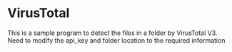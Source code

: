 # VirusTotal
This is a sample program to detect the files in a folder by VirusTotal V3.
Need to modify the api_key and folder location to the required information
